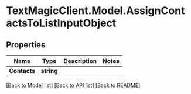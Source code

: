 # TextMagicClient.Model.AssignContactsToListInputObject
## Properties

Name | Type | Description | Notes
------------ | ------------- | ------------- | -------------
**Contacts** | **string** |  | 

[[Back to Model list]](../README.md#documentation-for-models) [[Back to API list]](../README.md#documentation-for-api-endpoints) [[Back to README]](../README.md)

